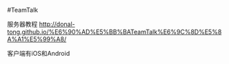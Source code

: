 #TeamTalk

服务器教程 
http://donal-tong.github.io/%E6%90%AD%E5%BB%BATeamTalk%E6%9C%8D%E5%8A%A1%E5%99%A8/

客户端有iOS和Android




